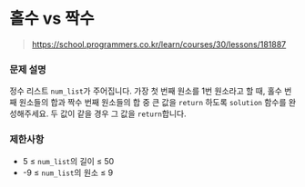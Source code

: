 # 홀수 vs 짝수

> https://school.programmers.co.kr/learn/courses/30/lessons/181887

### 문제 설명

정수 리스트 `num_list`가 주어집니다. 가장 첫 번째 원소를 1번 원소라고 할 때, 홀수 번째 원소들의 합과 짝수 번째 원소들의 합 중 큰 값을 `return` 하도록 `solution` 함수를 완성해주세요. 두 값이 같을 경우 그 값을 `return`합니다.

### 제한사항

- 5 ≤ `num_list`의 길이 ≤ 50
- -9 ≤ `num_list`의 원소 ≤ 9
